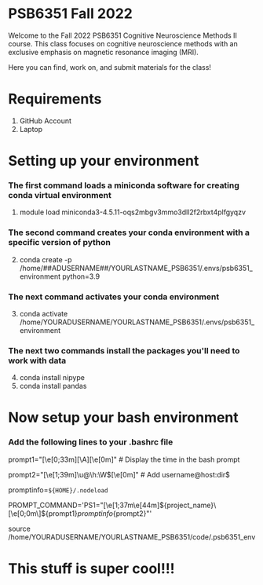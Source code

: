 # PSB6351 Fall 2022

Welcome to the Fall 2022 PSB6351 Cognitive Neuroscience Methods II course. This class focuses on cognitive neuroscience methods with an exclusive emphasis on magnetic resonance imaging (MRI).

Here you can find, work on, and submit materials for the class!

# Requirements

1) GitHub Account
2) Laptop

# Setting up your environment

### The first command loads a miniconda software for creating conda virtual environment

1) module load miniconda3-4.5.11-oqs2mbgv3mmo3dll2f2rbxt4plfgyqzv

### The second command creates your conda environment with a specific version of python

2) conda create -p /home/##ADUSERNAME##/YOURLASTNAME_PSB6351/.envs/psb6351_environment python=3.9

### The next command activates your conda environment

3) conda activate /home/YOURADUSERNAME/YOURLASTNAME_PSB6351/.envs/psb6351_environment

### The next two commands install the packages you'll need to work with data

4) conda install nipype
5) conda install pandas

# Now setup your bash environment

### Add the following lines to your .bashrc file

prompt1="\[\e[0;33m\][\A]\[\e[0m\]" # Display the time in the bash prompt

prompt2="\[\e[1;39m\]\u@\h:\W\$\[\e[0m\]" # Add username@host:dir$

promptinfo=`${HOME}/.nodeload`

PROMPT_COMMAND='PS1="\[\e[1;37m\e[44m\]${project_name}\[\e[0;0m\]${prompt1}${promptinfo}${prompt2}"'

source /home/YOURADUSERNAME/YOURLASTNAME_PSB6351/code/.psb6351_env

# This stuff is super cool!!!
